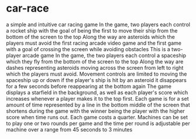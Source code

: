 # car-race
a simple and intuitive car racing game
In the game, two players each control a rocket ship
with the goal of being the first to move their ship from the bottom of the screen to the top
Along the way are asteroids which the players must avoid the first racing arcade video game and the first game with a goal of crossing the screen while avoiding obstacles
This is a two-player arcade game
In the game, the two players each control a spaceship
which they fly from the bottom of the screen to the top
Along the way are dashes representing asteroids moving across the screen from left to right
which the players must avoid. Movement controls are limited to moving the spaceship up or down
if the player's ship is hit by an asteroid it disappears for a few seconds before reappearing at the bottom again
The game displays a starfield in the background, as well as each player's score
which increases whenever a player makes it to the top first. Each game is for a set amount of time
represented by a line in the bottom middle of the screen that shortens during the game
with the winner being the player with the higher score when time runs out.
Each game costs a quarter. Machines can be set to play one or two rounds per game
and the time per round is adjustable per machine over a range from 45 seconds to 3 minutes
